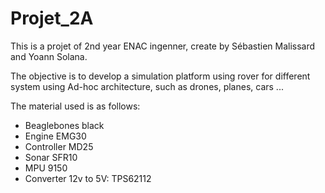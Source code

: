 Projet_2A
=========

This is a projet of 2nd year ENAC ingenner, create by Sébastien Malissard and Yoann Solana.

The objective is to develop a simulation platform using rover for different system using Ad-hoc architecture, such as drones, planes, cars ...

The material used is as follows:
- Beaglebones black
- Engine EMG30
- Controller MD25
- Sonar SFR10
- MPU 9150
- Converter 12v to 5V: TPS62112
